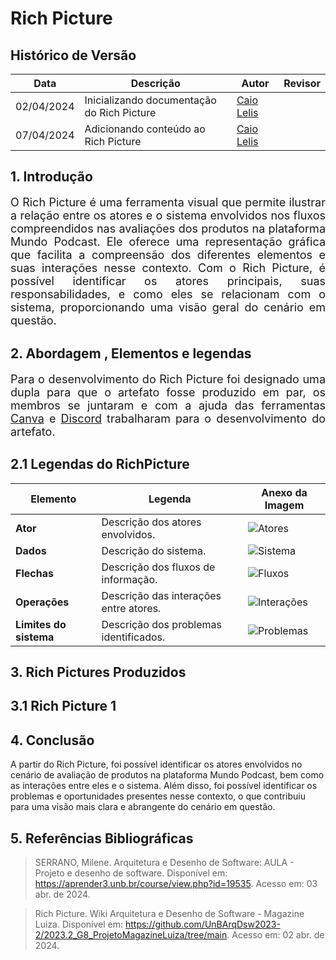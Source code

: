 # Rich Picture 

## Histórico de Versão

| Data       | Descrição | Autor | Revisor |
|------------|-----------|-------|---------|
| 02/04/2024 | Inicializando documentação do Rich Picture | [Caio Lelis](https://github.com/caio-lelis)  |     |
| 07/04/2024 | Adicionando conteúdo ao Rich Picture | [Caio Lelis](https://github.com/caio-lelis) |     |

## 1. Introdução

<p style="text-align: justify; font-size: 18px;"> O Rich Picture é uma ferramenta visual que permite ilustrar a relação entre os atores e o sistema envolvidos nos fluxos compreendidos nas avaliações dos produtos na plataforma Mundo Podcast. Ele oferece uma representação gráfica que facilita a compreensão dos diferentes elementos e suas interações nesse contexto. Com o Rich Picture, é possível identificar os atores principais, suas responsabilidades, e como eles se relacionam com o sistema, proporcionando uma visão geral do cenário em questão. </p>


## 2. Abordagem , Elementos e legendas 

<p style="text-align: justify; font-size: 18px;"> Para o desenvolvimento do Rich Picture foi designado uma dupla para que o artefato fosse produzido em par, os membros se juntaram e com a ajuda das ferramentas <a href="https://www.canva.com/">Canva</a>  e <a href="https://discord.com/">Discord</a> trabalharam para o desenvolvimento do artefato.


## 2.1 Legendas do RichPicture 

| Elemento                | Legenda                                | Anexo da Imagem                 |
|-------------------------|----------------------------------------|---------------------------------|
| **Ator**              | Descrição dos atores envolvidos.       | ![Atores](URL_da_imagem_atores) |
| **Dados**             | Descrição do sistema.                  | ![Sistema](URL_da_imagem_sistema) |
| **Flechas**| Descrição dos fluxos de informação.    | ![Fluxos](URL_da_imagem_fluxos) |
| **Operações**          | Descrição das interações entre atores. | ![Interações](URL_da_imagem_interações) |
| **Limites do sistema**           | Descrição dos problemas identificados. | ![Problemas](URL_da_imagem_problemas) |





## 3.  Rich Pictures Produzidos

## 3.1 Rich Picture 1




## 4. Conclusão

A partir do Rich Picture, foi possível identificar os atores envolvidos no cenário de avaliação de produtos na plataforma Mundo Podcast, bem como as interações entre eles e o sistema. Além disso, foi possível identificar os problemas e oportunidades presentes nesse contexto, o que contribuiu para uma visão mais clara e abrangente do cenário em questão.

## 5. Referências Bibliográficas

> SERRANO, Milene. Arquitetura e Desenho de Software: AULA - Projeto e desenho de software. Disponível em: <https://aprender3.unb.br/course/view.php?id=19535>. Acesso em: 03 abr. de 2024.

> Rich Picture. Wiki Arquitetura e Desenho de Software - Magazine Luiza. Disponível em: <https://github.com/UnBArqDsw2023-2/2023.2_G8_ProjetoMagazineLuiza/tree/main>. Acesso em: 02 abr. de 2024.
